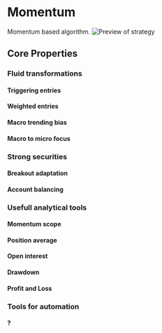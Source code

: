# Momentum
Momentum based algorithm.
![Preview of strategy](https://raw.githubusercontent.com/CMYKSCRIPTS/Momentum/main/PREVIEW.png)
## Core Properties
### Fluid transformations
#### Triggering entries
#### Weighted entries
#### Macro trending bias
#### Macro to micro focus

### Strong securities
#### Breakout adaptation
#### Account balancing

### Usefull analytical tools
#### Momentum scope
#### Position average
#### Open interest
#### Drawdown
#### Profit and Loss

### Tools for automation
#### ?